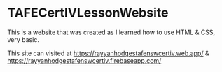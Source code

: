 # TAFECertIVLessonWebsite
This is a website that was created as I learned how to use HTML & CSS, very basic.

This site can visited at https://rayyanhodgestafenswcertiv.web.app/ & https://rayyanhodgestafenswcertiv.firebaseapp.com/
